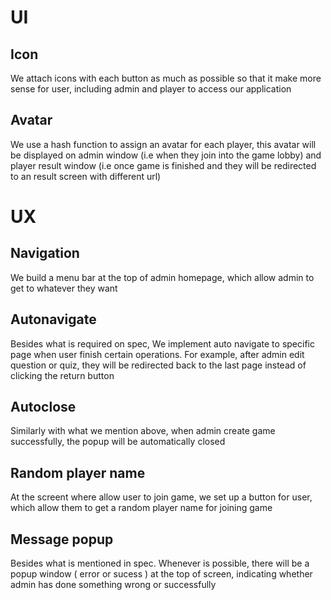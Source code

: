 # UI

## Icon

We attach icons with each button as much as possible so that it make more sense for user,
including admin and player to access our application

## Avatar

We use a hash function to assign an avatar for each player, this avatar will be displayed on
admin window (i.e when they join into the game lobby) and player result window (i.e once game is
finished and they will be redirected to an result screen with different url)

# UX

## Navigation

We build a menu bar at the top of admin homepage, which allow admin to get to whatever they want

## Autonavigate

Besides what is required on spec,
We implement auto navigate to specific page when user finish certain operations. For example, after
admin edit question or quiz, they will be redirected back to the last page instead of clicking the return
button

## Autoclose

Similarly with what we mention above, when admin create game successfully, the popup will be automatically closed

## Random player name

At the screent where allow user to join game, we set up a button for user, which allow them to get a random
player name for joining game

## Message popup

Besides what is mentioned in spec. Whenever is possible, there will be a popup window ( error or sucess ) at the top of screen,
indicating whether admin has done something wrong or successfully
